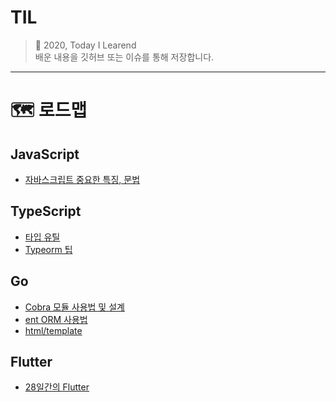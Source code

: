 # TIL
> 🤯 2020, Today I Learend   
배운 내용을 깃허브 또는 이슈를 통해 저장합니다.

---

# 🗺️ 로드맵

## JavaScript
- [자바스크립트 중요한 특징, 문법](https://github.com/cjaewon/TIL/tree/master/c/JavaScript/important.md)

## TypeScript
- [타입 유틸](https://github.com/cjaewon/TIL/tree/master/c/TypeScript/util-types.md)
- [Typeorm 팁](https://github.com/cjaewon/TIL/tree/master/c/TypeScript/typeorm.md)

## Go
- [Cobra 모듈 사용법 및 설계](https://github.com/cjaewon/TIL/tree/master/c/Go/cobra.md)
- [ent ORM 사용법](https://github.com/cjaewon/TIL/tree/master/c/Go/ent.md)
- [html/template](https://github.com/cjaewon/TIL/tree/master/c/Go/htlm-template.md)
## Flutter
- [28일간의 Flutter](https://github.com/cjaewon/TIL/tree/master/c/Flutter/28days.md)